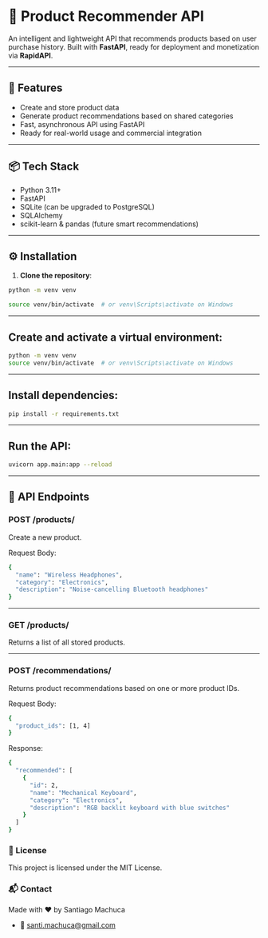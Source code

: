 # 🧠 Product Recommender API

An intelligent and lightweight API that recommends products based on user purchase history. Built with **FastAPI**, ready for deployment and monetization via **RapidAPI**.

---

## 🚀 Features

- Create and store product data
- Generate product recommendations based on shared categories
- Fast, asynchronous API using FastAPI
- Ready for real-world usage and commercial integration

---

## 📦 Tech Stack

- Python 3.11+
- FastAPI
- SQLite (can be upgraded to PostgreSQL)
- SQLAlchemy
- scikit-learn & pandas (future smart recommendations)

---

## ⚙️ Installation

1. **Clone the repository**:

```bash
python -m venv venv

source venv/bin/activate  # or venv\Scripts\activate on Windows
```


---
## Create and activate a virtual environment:

```bash
python -m venv venv
source venv/bin/activate  # or venv\Scripts\activate on Windows
```


---
## Install dependencies:
```bash
pip install -r requirements.txt
```

---
## Run the API:
```bash
uvicorn app.main:app --reload
```


---
## 🔌 API Endpoints

### POST /products/
Create a new product.

Request Body:

```bash
{
  "name": "Wireless Headphones",
  "category": "Electronics",
  "description": "Noise-cancelling Bluetooth headphones"
}
```
***

### GET /products/
Returns a list of all stored products.

***
### POST /recommendations/
Returns product recommendations based on one or more product IDs.

Request Body:
```bash
{
  "product_ids": [1, 4]
}
```

Response:

```bash
{
  "recommended": [
    {
      "id": 2,
      "name": "Mechanical Keyboard",
      "category": "Electronics",
      "description": "RGB backlit keyboard with blue switches"
    }
  ]
}
```

### 📄 License
This project is licensed under the MIT License.

### 📬 Contact
Made with ❤️ by Santiago Machuca
- 📧 santi.machuca@gmail.com

